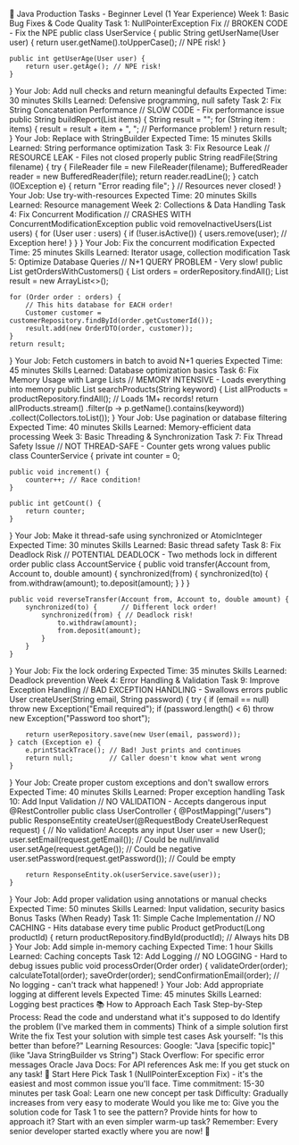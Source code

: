 🚀 Java Production Tasks - Beginner Level (1 Year Experience)
Week 1: Basic Bug Fixes & Code Quality
Task 1: NullPointerException Fix
// BROKEN CODE - Fix the NPE
public class UserService {
public String getUserName(User user) {
return user.getName().toUpperCase(); // NPE risk!
}

    public int getUserAge(User user) {
        return user.getAge(); // NPE risk!
    }
}
Your Job: Add null checks and return meaningful defaults
Expected Time: 30 minutes
Skills Learned: Defensive programming, null safety
Task 2: Fix String Concatenation Performance
// SLOW CODE - Fix performance issue
public String buildReport(List<String> items) {
String result = "";
for (String item : items) {
result = result + item + ", "; // Performance problem!
}
return result;
}
Your Job: Replace with StringBuilder
Expected Time: 15 minutes
Skills Learned: String performance optimization
Task 3: Fix Resource Leak
// RESOURCE LEAK - Files not closed properly
public String readFile(String filename) {
try {
FileReader file = new FileReader(filename);
BufferedReader reader = new BufferedReader(file);
return reader.readLine();
} catch (IOException e) {
return "Error reading file";
}
// Resources never closed!
}
Your Job: Use try-with-resources
Expected Time: 20 minutes
Skills Learned: Resource management
Week 2: Collections & Data Handling
Task 4: Fix Concurrent Modification
// CRASHES WITH ConcurrentModificationException
public void removeInactiveUsers(List<User> users) {
for (User user : users) {
if (!user.isActive()) {
users.remove(user); // Exception here!
}
}
}
Your Job: Fix the concurrent modification
Expected Time: 25 minutes
Skills Learned: Iterator usage, collection modification
Task 5: Optimize Database Queries
// N+1 QUERY PROBLEM - Very slow!
public List<OrderDTO> getOrdersWithCustomers() {
List<Order> orders = orderRepository.findAll();
List<OrderDTO> result = new ArrayList<>();

    for (Order order : orders) {
        // This hits database for EACH order!
        Customer customer = customerRepository.findById(order.getCustomerId());
        result.add(new OrderDTO(order, customer));
    }
    return result;
}
Your Job: Fetch customers in batch to avoid N+1 queries
Expected Time: 45 minutes
Skills Learned: Database optimization basics
Task 6: Fix Memory Usage with Large Lists
// MEMORY INTENSIVE - Loads everything into memory
public List<Product> searchProducts(String keyword) {
List<Product> allProducts = productRepository.findAll(); // Loads 1M+ records!
return allProducts.stream()
.filter(p -> p.getName().contains(keyword))
.collect(Collectors.toList());
}
Your Job: Use pagination or database filtering
Expected Time: 40 minutes
Skills Learned: Memory-efficient data processing
Week 3: Basic Threading & Synchronization
Task 7: Fix Thread Safety Issue
// NOT THREAD-SAFE - Counter gets wrong values
public class CounterService {
private int counter = 0;

    public void increment() {
        counter++; // Race condition!
    }
    
    public int getCount() {
        return counter;
    }
}
Your Job: Make it thread-safe using synchronized or AtomicInteger
Expected Time: 30 minutes
Skills Learned: Basic thread safety
Task 8: Fix Deadlock Risk
// POTENTIAL DEADLOCK - Two methods lock in different order
public class AccountService {
public void transfer(Account from, Account to, double amount) {
synchronized(from) {
synchronized(to) {
from.withdraw(amount);
to.deposit(amount);
}
}
}

    public void reverseTransfer(Account from, Account to, double amount) {
        synchronized(to) {      // Different lock order!
            synchronized(from) { // Deadlock risk!
                to.withdraw(amount);
                from.deposit(amount);
            }
        }
    }
}
Your Job: Fix the lock ordering
Expected Time: 35 minutes
Skills Learned: Deadlock prevention
Week 4: Error Handling & Validation
Task 9: Improve Exception Handling
// BAD EXCEPTION HANDLING - Swallows errors
public User createUser(String email, String password) {
try {
if (email == null) throw new Exception("Email required");
if (password.length() < 6) throw new Exception("Password too short");

        return userRepository.save(new User(email, password));
    } catch (Exception e) {
        e.printStackTrace(); // Bad! Just prints and continues
        return null;         // Caller doesn't know what went wrong
    }
}
Your Job: Create proper custom exceptions and don't swallow errors
Expected Time: 40 minutes
Skills Learned: Proper exception handling
Task 10: Add Input Validation
// NO VALIDATION - Accepts dangerous input
@RestController
public class UserController {
@PostMapping("/users")
public ResponseEntity<User> createUser(@RequestBody CreateUserRequest request) {
// No validation! Accepts any input
User user = new User();
user.setEmail(request.getEmail());        // Could be null/invalid
user.setAge(request.getAge());            // Could be negative
user.setPassword(request.getPassword());   // Could be empty

        return ResponseEntity.ok(userService.save(user));
    }
}
Your Job: Add proper validation using annotations or manual checks
Expected Time: 50 minutes
Skills Learned: Input validation, security basics
Bonus Tasks (When Ready)
Task 11: Simple Cache Implementation
// NO CACHING - Hits database every time
public Product getProduct(Long productId) {
return productRepository.findById(productId); // Always hits DB
}
Your Job: Add simple in-memory caching
Expected Time: 1 hour
Skills Learned: Caching concepts
Task 12: Add Logging
// NO LOGGING - Hard to debug issues
public void processOrder(Order order) {
validateOrder(order);
calculateTotal(order);
saveOrder(order);
sendConfirmationEmail(order);
// No logging - can't track what happened!
}
Your Job: Add appropriate logging at different levels
Expected Time: 45 minutes
Skills Learned: Logging best practices
📚 How to Approach Each Task
Step-by-Step Process:
Read the code and understand what it's supposed to do
Identify the problem (I've marked them in comments)
Think of a simple solution first
Write the fix
Test your solution with simple test cases
Ask yourself: "Is this better than before?"
Learning Resources:
Google: "Java [specific topic]" (like "Java StringBuilder vs String")
Stack Overflow: For specific error messages
Oracle Java Docs: For API references
Ask me: If you get stuck on any task!
🎯 Start Here
Pick Task 1 (NullPointerException Fix) - it's the easiest and most common issue you'll face.
Time commitment: 15-30 minutes per task
Goal: Learn one new concept per task
Difficulty: Gradually increases from very easy to moderate
Would you like me to:
Give you the solution code for Task 1 to see the pattern?
Provide hints for how to approach it?
Start with an even simpler warm-up task?
Remember: Every senior developer started exactly where you are now! 🚀
 